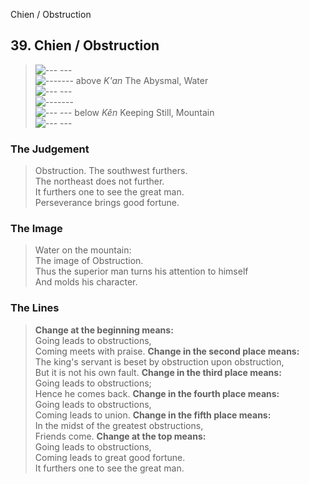 Chien / Obstruction
## 39. Chien / Obstruction
> ![--- ---](../images/yinU.gif)   
> ![-------](../images/yangU.gif) above _K'an_ The Abysmal, Water  
> ![--- ---](../images/yinU.gif)   
> ![-------](../images/yangU.gif)   
> ![--- ---](../images/yinU.gif) below _Kên_ Keeping Still, Mountain  
> ![--- ---](../images/yinU.gif)
### The Judgement
> Obstruction. The southwest furthers.  
 The northeast does not further.  
 It furthers one to see the great man.  
 Perseverance brings good fortune.
### The Image
> Water on the mountain:  
 The image of Obstruction.  
 Thus the superior man turns his attention to himself  
 And molds his character.
### The Lines

 > **Change at the beginning means:**  
 Going leads to obstructions,  
 Coming meets with praise.
 > **Change in the second place means:**  
 The king's servant is beset by obstruction upon obstruction,  
 But it is not his own fault.
 > **Change in the third place means:**  
 Going leads to obstructions;  
 Hence he comes back.
 > **Change in the fourth place means:**  
 Going leads to obstructions,  
 Coming leads to union.
 > **Change in the fifth place means:**  
 In the midst of the greatest obstructions,  
 Friends come.
 > **Change at the top means:**  
 Going leads to obstructions,  
 Coming leads to great good fortune.  
 It furthers one to see the great man.



